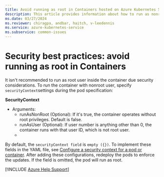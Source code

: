 ```yaml
---
title: Avoid running as root in Containers hosted on Azure Kubernetes Service
description: This article provides information about how to run as nonroot user in containers by using the securityContext field.
ms.date: 03/27/2024
ms.reviewer: chiragpa, andbar, haitch, v-leedennis
ms.service: azure-kubernetes-service
ms.subservice: common-issues
---
```

# Security best practices: avoid running as root in Containers

It isn't recommended to run as root user inside the container due security considerations. To run the container with nonroot user, specify `securityContext`settings during the pod specification:

**SecurityContext**

- Arguments:
    - runAsNonRoot (Optional): If it's true, the container operates without root privileges. Default is false.
    - runAsUser (Optional): If user number is anything other than 0,  the container runs with that user ID, which is not root user. 
    - 

By default, the `securityContext field` is `empty ({})`. To implement these fields in the YAML file, see [Configure a security context for a pod or container](https://kubernetes.io/docs/tasks/configure-pod-container/security-context/). After adding these configurations, redeploy the pods to enforce the updates. If the field is omitted, the pod will run as root.


[!INCLUDE [Azure Help Support](../../includes/azure-help-support.md)]
